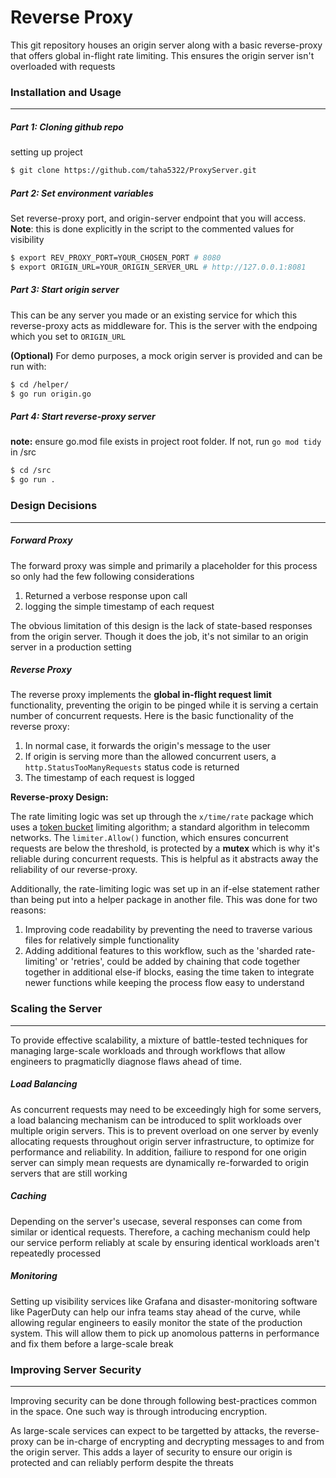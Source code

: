 # Reverse Proxy

This git repository houses an origin server along with a basic reverse-proxy that offers global in-flight rate limiting. This ensures the origin server isn't overloaded with requests



### Installation and Usage
---

##### Part 1: Cloning github repo
setting up project
```bash
$ git clone https://github.com/taha5322/ProxyServer.git
```

##### Part 2: Set environment variables
Set reverse-proxy port, and origin-server endpoint that you will access.
**Note**: this is done explicitly in the script to the commented values for visibility
```bash
$ export REV_PROXY_PORT=YOUR_CHOSEN_PORT # 8080
$ export ORIGIN_URL=YOUR_ORIGIN_SERVER_URL # http://127.0.0.1:8081
```

##### Part 3: Start origin server

This can be any server you made or an existing service for which this reverse-proxy acts as middleware for. This is the server with the endpoing which you set to `ORIGIN_URL`

**(Optional)** For demo purposes, a mock origin server is provided and can be run with:
```bash
$ cd /helper/
$ go run origin.go
```
##### Part 4: Start reverse-proxy server
**note:** ensure go.mod file exists in project root folder. If not, run `go mod tidy` in /src
```bash
$ cd /src
$ go run .
```


### Design Decisions
---

##### Forward Proxy

The forward proxy was simple and primarily a placeholder for this process so only had the few following considerations

1. Returned a verbose response upon call 
2. logging the simple timestamp of each request

The obvious limitation of this design is the lack of state-based responses from the origin server. Though it does the job, it's not similar to an origin server in a production setting 

##### Reverse Proxy

The reverse proxy implements the **global in-flight request limit** functionality, preventing the origin to be pinged while it is serving a certain number of concurrent requests. Here is the basic functionality of the reverse proxy:

1. In normal case, it forwards the origin's message to the user
2. If origin is serving more than the allowed concurrent users, a `http.StatusTooManyRequests` status code is returned
3. The timestamp of each request is logged

**Reverse-proxy Design:**

The rate limiting logic was set up through the `x/time/rate` package which uses a [token bucket](https://en.wikipedia.org/wiki/Token_bucket) limiting algorithm; a standard algorithm in telecomm networks. The `limiter.Allow()` function, which ensures concurrent requests are below the threshold, is protected by a **mutex** which is why it's reliable during concurrent requests. This is helpful as it abstracts away the reliability of our reverse-proxy.

Additionally, the rate-limiting logic was set up in an if-else statement rather than being put into a helper package in another file. This was done for two reasons:
1. Improving code readability by preventing the need to traverse various files for relatively simple functionality   
2. Adding additional features to this workflow, such as the 'sharded rate-limiting' or 'retries', could be added by chaining that code together together in additional else-if blocks, easing the time taken to integrate newer functions while keeping the process flow easy to understand


### Scaling the Server
----

To provide effective scalability, a mixture of battle-tested techniques for managing large-scale workloads and through workflows that allow engineers to pragmaticlly diagnose flaws ahead of time.

##### Load Balancing
As concurrent requests may need to be exceedingly high for some servers, a load balancing mechanism can be introduced to split workloads over multiple origin servers. This is to prevent overload on one server by evenly allocating requests throughout origin server infrastructure, to optimize for performance and reliability. In addition, failiure to respond for one origin server can simply mean requests are dynamically re-forwarded to origin servers that are still working

##### Caching

Depending on the server's usecase, several responses can come from similar or identical requests. Therefore, a caching mechanism could help our service perform reliably at scale by ensuring identical workloads aren't repeatedly processed

##### Monitoring

Setting up visibility services like Grafana and disaster-monitoring software like PagerDuty can help our infra teams stay ahead of the curve, while allowing regular engineers to easily monitor the state of the production system. This will allow them to pick up anomolous patterns in performance and fix them before a large-scale break


### Improving Server Security
---
Improving security can be done through following best-practices common in the space. One such way is through introducing encryption.

As large-scale services can expect to be targetted by attacks, the reverse-proxy can be in-charge of encrypting and decrypting messages to and from the origin server. This adds a layer of security to ensure our origin is protected and can reliably perform despite the threats
